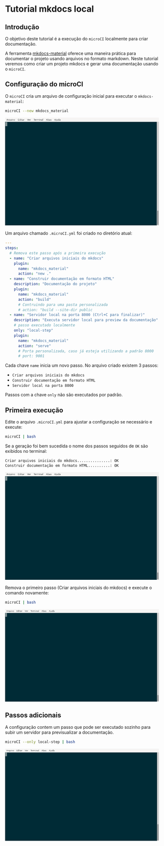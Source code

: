 # Tutorial mkdocs local

## Introdução

O objetivo deste tutorial é a execução do `microCI` localmente para criar
documentação.

A ferramenta [mkdocs-material](https://squidfunk.github.io/mkdocs-material/)
oferece uma maneira prática para documentar o projeto usando arquivos no
formato markdown. Neste tutorial veremos como criar um projeto mkdocs e gerar
uma documentação usando o `microCI`.

## Configuração do microCI

O `microCI` cria um arquivo de configuração inicial para executar  o `mkdocs-material`:

```bash
microCI --new mkdocs_material
```

![microCI pipe bash](tutorial_mkdocs_material_01.gif)

Um arquivo chamado `.microCI.yml` foi criado no diretório atual:

```yaml
---
steps:
  # Remova este passo após a primeira execução
  - name: "Criar arquivos iniciais do mkdocs"
    plugin:
      name: "mkdocs_material"
      action: "new ."
  - name: "Construir documentação em formato HTML"
    description: "Documentação do projeto"
    plugin:
      name: "mkdocs_material"
      action: "build"
      # Contruindo para uma pasta personalizada
      # action: "build --site-dir public
  - name: "Servidor local na porta 8000 (Ctrl+C para finalizar)"
    description: "Executa servidor local para preview da documentação"
    # passo executado localmente
    only: "local-step"
    plugin:
      name: "mkdocs_material"
      action: "serve"
      # Porta personalizada, caso já esteja utilizando a padrão 8000
      # port: 9001
```

Cada chave `name` inicia um novo passo. No arquivo criado existem 3 passos:

* `Criar arquivos iniciais do mkdocs`
* `Construir documentação em formato HTML`
* `Servidor local na porta 8000`

Passos com a chave `only` não são executados por padrão.

## Primeira execução

Edite o arquivo `.microCI.yml` para ajustar a configuração se necessário
e execute:


```bash
microCI | bash
```

Se a geração foi bem sucedida o nome dos passos seguidos de `OK` são exibidos
no terminal:


```
Criar arquivos iniciais do mkdocs...............: OK
Construir documentação em formato HTML..........: OK
```

![microCI pipe bash](tutorial_mkdocs_material_02.gif)


Remova o primeiro passo (Criar arquivos iniciais do mkdocs) e execute o comando novamente:


```bash
microCI | bash
```

![microCI pipe bash](tutorial_mkdocs_material_03.gif)

## Passos adicionais

A configuração contem um passo que pode ser executado sozinho para subir um
servidor para previsualizar a documentação.

```bash
microCI --only local-step | bash
```

![microCI pipe bash](tutorial_mkdocs_material_04.gif)
